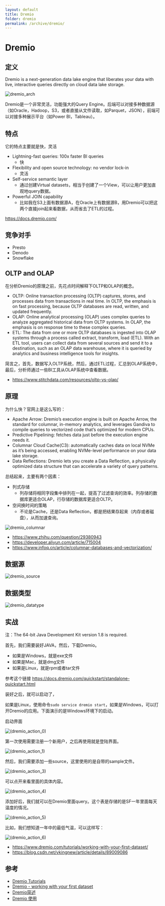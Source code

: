 ```yaml
---
layout: default
title: Dremio
folder: dremio
permalink: /archive/dremio/
---
```


# Dremio

## 定义

Dremio is a next-generation data lake engine that liberates your data with live, interactive queries directly on cloud data lake storage.

![dremio_arch](img/dremio_arch.JPG)

Dremio是一个非常灵活，功能强大的Query Engine。后端可以对接多种数据源（如Oracle，Hadoop，S3，或者直接从文件读取，如Parquet，JSON），前端可以对接多种展示平台（如Power BI，Tableau）。

## 特点

它的特点主要就是快，灵活

- Lightning-fast queries: 100x faster BI queries
  - 快
- Flexibility and open source technology: no vendor lock-in
  - 灵活
- Self-service semantic layer
  - 通过创建Virtual datasets，相当于创建了一个View，可以让用户更加直观地query数据。
- Powerful JOIN capability
  - 比如我在S3上面有数据源A，在Oracle上有数据源B，用Dremio可以把这两个直接join起来看数据，从而省去了ETL的过程。

https://docs.dremio.com/

## 竞争对手

- Presto
- Denodo
- Snowflake

## OLTP and OLAP

在分析Dremio的原理之前，先花点时间解释下OLTP和OLAP的概念。

- OLTP: Online transaction processing (OLTP) captures, stores, and processes data from transactions in real time. In OLTP, the emphasis is on fast processing, because OLTP databases are read, written, and updated frequently.
- OLAP: Online analytical processing (OLAP) uses complex queries to analyze aggregated historical data from OLTP systems. In OLAP, the emphasis is on response time to these complex queries.
- ETL: The data from one or more OLTP databases is ingested into OLAP systems through a process called extract, transform, load (ETL). With an ETL tool, users can collect data from several sources and send it to a destination, such as an OLAP data warehouse, where it is queried by analytics and business intelligence tools for insights.

简言之，首先，数据写入OLTP系统，然后，通过ETL过程，汇总到OLAP系统中，最后，分析师通过一些BI工具从OLAP系统中查看数据。

- https://www.stitchdata.com/resources/oltp-vs-olap/

## 原理

为什么快？官网上是这么写的：

- Apache Arrow: Dremio’s execution engine is built on Apache Arrow, the standard for columnar, in-memory analytics, and leverages Gandiva to compile queries to vectorized code that’s optimized for modern CPUs.
- Predictive Pipelining: fetches data just before the execution engine needs it.
- Columnar Cloud Cache(C3): automatically caches data on local NVMe as it’s being accessed, enabling NVMe-level performance on your data lake storage.
- Data Reflections: Dremio lets you create a Data Reflection, a physically optimized data structure that can accelerate a variety of query patterns.

总结起来，主要有两个因素：

- 列式存储
  - 列存储将相同字段集中排列在一起，提高了过滤查询的效率。列存储的数据库更适合OLAP，行存储的数据库更适合OLTP。
- 空间换时间的策略
  - 不论是Cache，还是Data Reflection，都是把结果存起来（内存或者磁盘），从而加速查询。

![dremio_columnar](img/dremio_columnar.JPG)

- https://www.zhihu.com/question/29380943
- https://developer.aliyun.com/article/715004
- https://www.infoq.cn/article/columnar-databases-and-vectorization/

## 数据源

![dremio_source](img/dremio_source.JPG)

## 数据类型

![dremio_datatype](img/dremio_datatype.JPG)

## 实战

注：The 64-bit Java Development Kit version 1.8 is required.

首先，我们需要装好JAVA，然后，下载Dremio。
- 如果是Windows，就是exe文件
- 如果是Mac，就是dmg文件
- 如果是Linux，就是rpm或者tar文件

参考这个链接 https://docs.dremio.com/quickstart/standalone-quickstart.html

装好之后，就可以启动了，

如果是Linux，使用命令`sudo service dremio start`，如果是Windows，可以打开Dremio的应用。下面演示的是Windows环境下的启动。

启动界面

![(dremio_action_0)](img/dremio_action_0.png)

第一次使用需要注册一个新用户，之后再使用就是登陆界面。

![(dremio_action_1)](img/dremio_action_1.png)

然后，我们需要添加一些source，这里使用的是自带的sample文件。

![(dremio_action_3)](img/dremio_action_3.png)

可以点开来看里面的具体内容。

![(dremio_action_4)](img/dremio_action_4.png)

添加好后，我们就可以在Dremio里面query。这个表是存储的是SF一年里面每天温度的情况。

![(dremio_action_5)](img/dremio_action_5.png)

比如，我们想知道一年中的最低气温，可以这样写：

![(dremio_action_6)](img/dremio_action_6.png)

- https://www.dremio.com/tutorials/working-with-your-first-dataset/
- https://blog.csdn.net/vkingnew/article/details/89009086

## 参考

- [Dremio Tutorials](https://www.dremio.com/tutorials/)
- [Dremio - working with your first dataset](https://www.dremio.com/tutorials/working-with-your-first-dataset/)
- [Dremio简述](https://developer.aliyun.com/article/713454)
- [Dremio 使用](https://blog.csdn.net/vkingnew/article/details/89009086)

